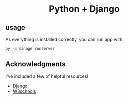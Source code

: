<!-- selected option -->
<!-- favicon -->

<h1 align="center">Python + Django</h1>

## usage

As everything is installed correctly, you can run app with:

```sh
py -m manage runserver
```

## Acknowledgments

I've included a few of helpful resources!

- [Django](https://www.djangoproject.com/)
- [W3schools](https://www.w3schools.com/django/index.php)
